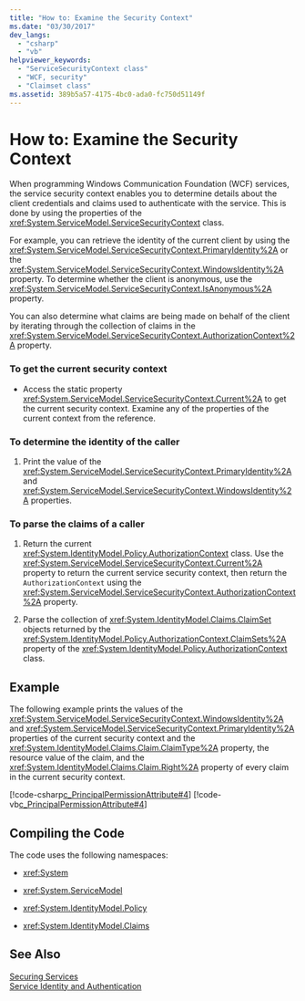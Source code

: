 ```yaml
---
title: "How to: Examine the Security Context"
ms.date: "03/30/2017"
dev_langs: 
  - "csharp"
  - "vb"
helpviewer_keywords: 
  - "ServiceSecurityContext class"
  - "WCF, security"
  - "Claimset class"
ms.assetid: 389b5a57-4175-4bc0-ada0-fc750d51149f
---
```

# How to: Examine the Security Context
When programming Windows Communication Foundation (WCF) services, the service security context enables you to determine details about the client credentials and claims used to authenticate with the service. This is done by using the properties of the <xref:System.ServiceModel.ServiceSecurityContext> class.  
  
 For example, you can retrieve the identity of the current client by using the <xref:System.ServiceModel.ServiceSecurityContext.PrimaryIdentity%2A> or the <xref:System.ServiceModel.ServiceSecurityContext.WindowsIdentity%2A> property. To determine whether the client is anonymous, use the <xref:System.ServiceModel.ServiceSecurityContext.IsAnonymous%2A> property.  
  
 You can also determine what claims are being made on behalf of the client by iterating through the collection of claims in the <xref:System.ServiceModel.ServiceSecurityContext.AuthorizationContext%2A> property.  
  
### To get the current security context  
  
-   Access the static property <xref:System.ServiceModel.ServiceSecurityContext.Current%2A> to get the current security context. Examine any of the properties of the current context from the reference.  
  
### To determine the identity of the caller  
  
1.  Print the value of the <xref:System.ServiceModel.ServiceSecurityContext.PrimaryIdentity%2A> and <xref:System.ServiceModel.ServiceSecurityContext.WindowsIdentity%2A> properties.  
  
### To parse the claims of a caller  
  
1.  Return the current <xref:System.IdentityModel.Policy.AuthorizationContext> class. Use the <xref:System.ServiceModel.ServiceSecurityContext.Current%2A> property to return the current service security context, then return the `AuthorizationContext` using the <xref:System.ServiceModel.ServiceSecurityContext.AuthorizationContext%2A> property.  
  
2.  Parse the collection of <xref:System.IdentityModel.Claims.ClaimSet> objects returned by the <xref:System.IdentityModel.Policy.AuthorizationContext.ClaimSets%2A> property of the <xref:System.IdentityModel.Policy.AuthorizationContext> class.  
  
## Example  
 The following example prints the values of the <xref:System.ServiceModel.ServiceSecurityContext.WindowsIdentity%2A> and <xref:System.ServiceModel.ServiceSecurityContext.PrimaryIdentity%2A> properties of the current security context and the <xref:System.IdentityModel.Claims.Claim.ClaimType%2A> property, the resource value of the claim, and the <xref:System.IdentityModel.Claims.Claim.Right%2A> property of every claim in the current security context.  
  
 [!code-csharp[c_PrincipalPermissionAttribute#4](../../../samples/snippets/csharp/VS_Snippets_CFX/c_principalpermissionattribute/cs/source.cs#4)]
 [!code-vb[c_PrincipalPermissionAttribute#4](../../../samples/snippets/visualbasic/VS_Snippets_CFX/c_principalpermissionattribute/vb/source.vb#4)]  
  
## Compiling the Code  
 The code uses the following namespaces:  
  
-   <xref:System>  
  
-   <xref:System.ServiceModel>  
  
-   <xref:System.IdentityModel.Policy>  
  
-   <xref:System.IdentityModel.Claims>  
  
## See Also  
 [Securing Services](../../../docs/framework/wcf/securing-services.md)  
 [Service Identity and Authentication](../../../docs/framework/wcf/feature-details/service-identity-and-authentication.md)
